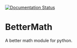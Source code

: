 [![Documentation Status](https://readthedocs.org/projects/bettermath/badge/?version=latest)](https://bettermath.readthedocs.io/en/latest/?badge=latest)

# BetterMath
A better math module for python.
